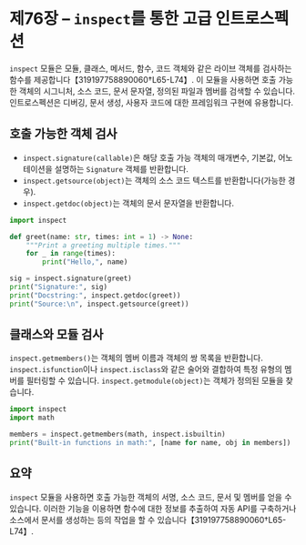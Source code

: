 # 제76장 – `inspect`를 통한 고급 인트로스펙션

`inspect` 모듈은 모듈, 클래스, 메서드, 함수, 코드 객체와 같은 라이브 객체를 검사하는 함수를 제공합니다【319197758890060†L65-L74】. 이 모듈을 사용하면 호출 가능한 객체의 시그니처, 소스 코드, 문서 문자열, 정의된 파일과 멤버를 검색할 수 있습니다. 인트로스펙션은 디버깅, 문서 생성, 사용자 코드에 대한 프레임워크 구현에 유용합니다.

## 호출 가능한 객체 검사

* `inspect.signature(callable)`은 해당 호출 가능 객체의 매개변수, 기본값, 어노테이션을 설명하는 `Signature` 객체를 반환합니다.
* `inspect.getsource(object)`는 객체의 소스 코드 텍스트를 반환합니다(가능한 경우).
* `inspect.getdoc(object)`는 객체의 문서 문자열을 반환합니다.

```python
import inspect

def greet(name: str, times: int = 1) -> None:
    """Print a greeting multiple times."""
    for _ in range(times):
        print("Hello,", name)

sig = inspect.signature(greet)
print("Signature:", sig)
print("Docstring:", inspect.getdoc(greet))
print("Source:\n", inspect.getsource(greet))
```

## 클래스와 모듈 검사

`inspect.getmembers()`는 객체의 멤버 이름과 객체의 쌍 목록을 반환합니다. `inspect.isfunction`이나 `inspect.isclass`와 같은 술어와 결합하여 특정 유형의 멤버를 필터링할 수 있습니다. `inspect.getmodule(object)`는 객체가 정의된 모듈을 찾습니다.

```python
import inspect
import math

members = inspect.getmembers(math, inspect.isbuiltin)
print("Built‑in functions in math:", [name for name, obj in members])
```

## 요약

`inspect` 모듈을 사용하면 호출 가능한 객체의 서명, 소스 코드, 문서 및 멤버를 얻을 수 있습니다. 이러한 기능을 이용하면 함수에 대한 정보를 추출하여 자동 API를 구축하거나 소스에서 문서를 생성하는 등의 작업을 할 수 있습니다【319197758890060†L65-L74】.